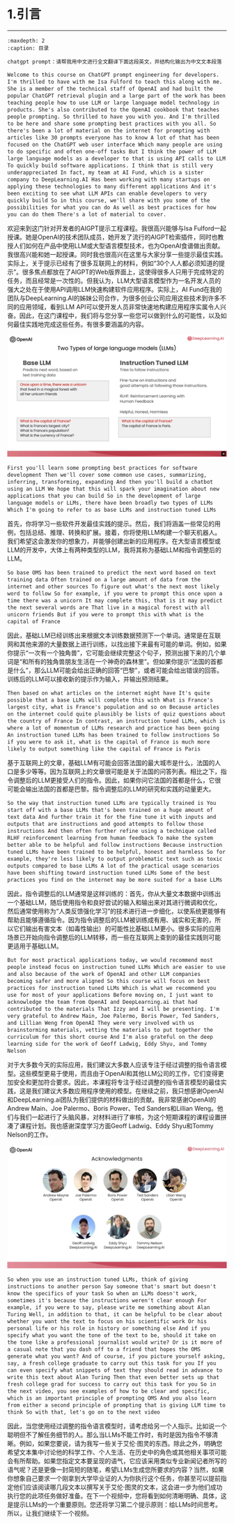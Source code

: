 # 1.引言

---

```{toctree}
:maxdepth: 2
:caption: 目录
```

```
chatgpt prompt：请帮我用中文进行全文翻译下面这段英文，并结构化输出为中文文本段落
```

```
Welcome to this course on ChatGPT prompt engineering for developers. I'm thrilled to have with me Isa Fulford to teach this along with me. She is a member of the technical staff of OpenAI and had built the popular ChatGPT retrieval plugin and a large part of the work has been teaching people how to use LLM or large language model technology in products. She's also contributed to the OpenAI cookbook that teaches people prompting. So thrilled to have you with you. And I'm thrilled to be here and share some prompting best practices with you all. So there's been a lot of material on the internet for prompting with articles like 30 prompts everyone has to know A lot of that has been focused on the ChatGPT web user interface Which many people are using to do specific and often one-off tasks But I think the power of LLM large language models as a developer to that is using API calls to LLM To quickly build software applications. I think that is still very underappreciated In fact, my team at AI Fund, which is a sister company to DeepLearning.AI Has been working with many startups on applying these technologies to many different applications And it's been exciting to see what LLM APIs can enable developers to very quickly build So in this course, we'll share with you some of the possibilities for what you can do As well as best practices for how you can do them There's a lot of material to cover. 
```

欢迎来到这门针对开发者的AIGPT提示工程课程。我很高兴能够与Isa Fulford一起授课。她是OpenAI的技术团队成员，她开发了流行的AIGPT检索插件，同时也教授人们如何在产品中使用LLM或大型语言模型技术，也为OpenAI食谱做出贡献。我很高兴能和她一起授课。同时我也很高兴在这里与大家分享一些提示最佳实践。实际上，关于提示已经有了很多互联网上的材料，例如“30个人人都必须知道的提示”。很多焦点都放在了AIGPT的Web版界面上，这使得很多人只用于完成特定的任务，而且经常是一次性的。但我认为，LLM大型语言模型作为一名开发人员的强大之处在于使用API调用LLM快速构建软件应用程序。实际上，AI Fund在我的团队与DeepLearning.AI的姊妹公司合作，为很多创业公司应用这些技术到许多不同的应用领域，看到LLM API可以使开发人员非常快速地构建应用程序实属令人兴奋。因此，在这门课程中，我们将与您分享一些您可以做到什么的可能性，以及如何最佳实践地完成这些任务。有很多要涵盖的内容。

![1](./imgs/1.png)

```
First you'll learn some prompting best practices for software development Then we'll cover some common use cases, summarizing, inferring, transforming, expanding And then you'll build a chatbot using an LLM We hope that this will spark your imagination about new applications that you can build So in the development of large language models or LLMs, there have been broadly two types of LLMs Which I'm going to refer to as base LLMs and instruction tuned LLMs 
```

首先，你将学习一些软件开发最佳实践的提示。然后，我们将涵盖一些常见的用例，包括总结、推理、转换和扩展。接着，你将使用LLM构建一个聊天机器人。我们希望这会激发你的想象力，并能够创建出新的应用程序。在大型语言模型或LLM的开发中，大体上有两种类型的LLM，我将其称为基础LLM和指令调整后的LLM。

```
So base OMS has been trained to predict the next word based on text training data Often trained on a large amount of data from the internet and other sources To figure out what's the next most likely word to follow So for example, if you were to prompt this once upon a time there was a unicorn It may complete this, that is it may predict the next several words are That live in a magical forest with all unicorn friends But if you were to prompt this with what is the capital of France 
```

因此，基础LLM已经训练出来根据文本训练数据预测下一个单词。通常是在互联网和其他来源的大量数据上进行训练，以找出接下来最有可能的单词。例如，如果你提示“一次有一个独角兽”，它可能会继续完整这个句子，预测出接下来的几个单词是“和所有的独角兽朋友生活在一个神奇的森林里”。但如果你提示“法国的首都是什么”，那么LLM可能会给出正确的回答“巴黎”，或者可能会给出错误的回答。训练后的LLM可以接收新的提示作为输入，并输出预测结果。

```
Then based on what articles on the internet might have It's quite possible that a base LLMs will complete this with What is France's largest city, what is France's population and so on Because articles on the internet could quite plausibly be lists of quiz questions about the country of France In contrast, an instruction tuned LLMs, which is where a lot of momentum of LLMs research and practice has been going An instruction tuned LLMs has been trained to follow instructions So if you were to ask it, what is the capital of France is much more likely to output something like the capital of France is Paris 
```

基于互联网上的文章，基础LLM有可能会回答法国的最大城市是什么，法国的人口是多少等等。因为互联网上的文章很可能是关于法国的问答列表。相比之下，指令调整后的LLM更接受人们的指令。因此，如果你问它法国的首都是什么，它很可能会输出法国的首都是巴黎。指令调整后的LLM的研究和实践的动量更大。

```
So the way that instruction tuned LLMs are typically trained is You start off with a base LLMs that's been trained on a huge amount of text data And further train it for the fine tune it with inputs and outputs that are instructions and good attempts to follow those instructions And then often further refine using a technique called RLHF reinforcement learning from human feedback To make the system better able to be helpful and follow instructions Because instruction tuned LLMs have been trained to be helpful, honest and harmless So for example, they're less likely to output problematic text such as toxic outputs compared to base LLMs A lot of the practical usage scenarios have been shifting toward instruction tuned LLMs Some of the best practices you find on the internet may be more suited for a base LLMs 
```

因此，指令调整后的LLM通常是这样训练的：首先，你从大量文本数据中训练出一个基础LLM，随后使用指令和良好尝试的输入和输出来对其进行微调和优化，然后通常使用称为“人类反馈强化学习”的技术进行进一步细化，以使系统更能够有帮助且能够遵循指令。因为指令调整后的LLM被训练成有用、诚实和无害的，所以它们输出有害文本（如毒性输出）的可能性比基础LLM更小。很多实际的应用场景已开始向指令调整后的LLM转移，而一些在互联网上查到的最佳实践则可能更适用于基础LLM。

```
But for most practical applications today, we would recommend most people instead focus on instruction tuned LLMs Which are easier to use and also because of the work of OpenAI and other LLM companies becoming safer and more aligned So this course will focus on best practices for instruction tuned LLMs Which is what we recommend you use for most of your applications Before moving on, I just want to acknowledge the team from OpenAI and DeepLearning.ai that had contributed to the materials That Izzy and I will be presenting. I'm very grateful to Andrew Main, Joe Palermo, Boris Power, Ted Sanders, and Lillian Weng from OpenAI They were very involved with us brainstorming materials, vetting the materials to put together the curriculum for this short course And I'm also grateful on the deep learning side for the work of Geoff Ladwig, Eddy Shyu, and Tommy Nelson
```

对于大多数今天的实际应用，我们建议大多数人应该专注于经过调整的指令语言模型。这些模型更易于使用，而且由于OpenAI和其他LLM公司的工作，它们变得更加安全和更加符合要求。因此，本课程将专注于经过调整的指令语言模型的最佳实践，这是我们建议大多数应用程序使用的模型。在继续之前，我只想感谢OpenAI和DeepLearning.ai团队为我们提供的材料做出的贡献。我非常感谢OpenAI的Andrew Main、Joe Palermo、Boris Power、Ted Sanders和Lillian Weng。他们与我们一起进行了头脑风暴，对材料进行了审核，为这个短期课程的课程设置拼凑了课程计划。我也感谢深度学习方面Geoff Ladwig、Eddy Shyu和Tommy Nelson的工作。

![1](./imgs/2.png)

```
So when you use an instruction tuned LLMs, think of giving instructions to another person Say someone that's smart but doesn't know the specifics of your task So when an LLMs doesn't work, sometimes it's because the instructions weren't clear enough For example, if you were to say, please write me something about Alan Turing Well, in addition to that, it can be helpful to be clear about whether you want the text to focus on his scientific work Or his personal life or his role in history or something else And if you specify what you want the tone of the text to be, should it take on the tone like a professional journalist would write? Or is it more of a casual note that you dash off to a friend that hopes the OMS generate what you want? And of course, if you picture yourself asking, say, a fresh college graduate to carry out this task for you If you can even specify what snippets of text they should read in advance to write this text about Alan Turing Then that even better sets up that fresh college grad for success to carry out this task for you So in the next video, you see examples of how to be clear and specific, which is an important principle of prompting OMS And you also learn from either a second principle of prompting that is giving LLM time to think So with that, let's go on to the next video 
```

因此，当您使用经过调整的指令语言模型时，请考虑给另一个人指示。比如说一个聪明但不了解任务细节的人。那么当LLMs不能工作时，有时是因为指令不够清晰。例如，如果您要说，请为我写一些关于艾伦·图灵的东西。除此之外，明确您希望文本集中讨论他的科学工作、个人生活、在历史中的角色或其他相关事项可能会有所帮助。如果您指定文本要呈现的语气，它应该采用类似专业新闻记者所写的语气呢？还是更像一封简短的随笔，希望LLMs生成您所要求的内容？当然，如果你想象自己要求一个刚拿到大学毕业证的人为你执行这个任务，你甚至可以提前指定他们应该阅读哪几段文本以撰写关于艾伦·图灵的文本，这会进一步为他们成功执行您的此项任务做好准备。在下一个视频中，您将看到如何清晰明确、具体，这是提示LLMs的一个重要原则。您还将学习第二个提示原则：给LLMs时间思考。所以，让我们继续下一个视频。
